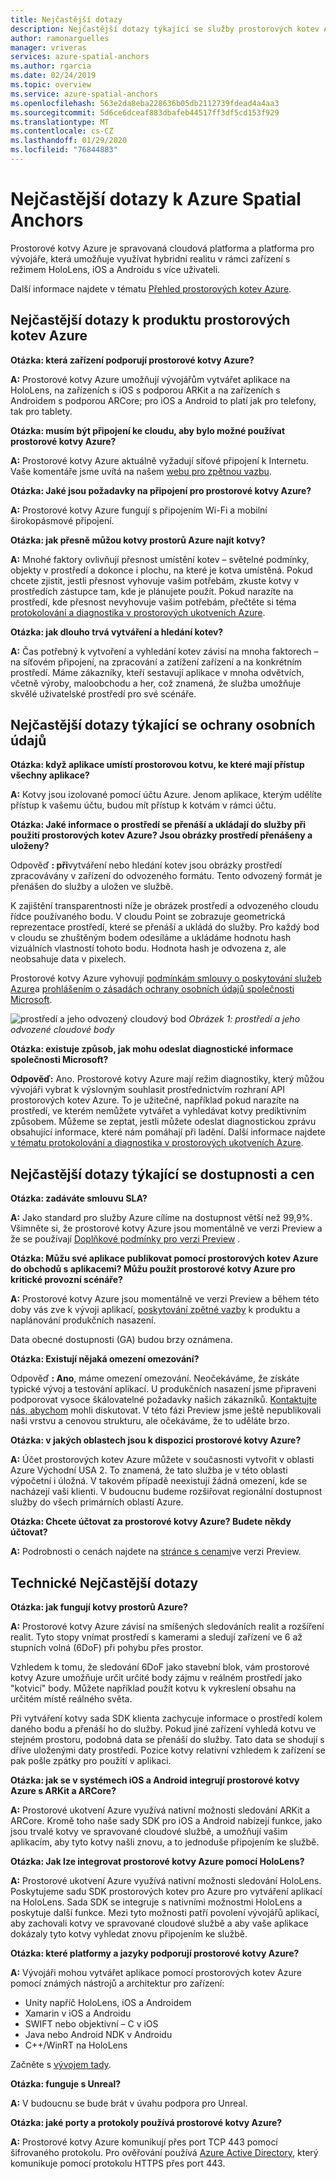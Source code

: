 ```yaml
---
title: Nejčastější dotazy
description: Nejčastější dotazy týkající se služby prostorových kotev Azure
author: ramonarguelles
manager: vriveras
services: azure-spatial-anchors
ms.author: rgarcia
ms.date: 02/24/2019
ms.topic: overview
ms.service: azure-spatial-anchors
ms.openlocfilehash: 563e2da8eba228636b05db2112739fdead4a4aa3
ms.sourcegitcommit: 5d6ce6dceaf883dbafeb44517ff3df5cd153f929
ms.translationtype: MT
ms.contentlocale: cs-CZ
ms.lasthandoff: 01/29/2020
ms.locfileid: "76844883"
---
```

# <a name="frequently-asked-questions-about-azure-spatial-anchors"></a>Nejčastější dotazy k Azure Spatial Anchors

Prostorové kotvy Azure je spravovaná cloudová platforma a platforma pro vývojáře, která umožňuje využívat hybridní realitu v rámci zařízení s režimem HoloLens, iOS a Androidu s více uživateli.

Další informace najdete v tématu [Přehled prostorových kotev Azure](overview.md).

## <a name="azure-spatial-anchors-product-faqs"></a>Nejčastější dotazy k produktu prostorových kotev Azure

**Otázka: která zařízení podporují prostorové kotvy Azure?**

**A:** Prostorové kotvy Azure umožňují vývojářům vytvářet aplikace na HoloLens, na zařízeních s iOS s podporou ARKit a na zařízeních s Androidem s podporou ARCore; pro iOS a Android to platí jak pro telefony, tak pro tablety.

**Otázka: musím být připojení ke cloudu, aby bylo možné používat prostorové kotvy Azure?**

**A:** Prostorové kotvy Azure aktuálně vyžadují síťové připojení k Internetu. Vaše komentáře jsme uvítá na našem [webu pro zpětnou vazbu](https://feedback.azure.com/forums/919252-azure-spatial-anchors).

**Otázka: Jaké jsou požadavky na připojení pro prostorové kotvy Azure?**

**A:** Prostorové kotvy Azure fungují s připojením Wi-Fi a mobilní širokopásmové připojení.

**Otázka: jak přesně můžou kotvy prostorů Azure najít kotvy?**

**A:** Mnohé faktory ovlivňují přesnost umístění kotev – světelné podmínky, objekty v prostředí a dokonce i plochu, na které je kotva umístěná. Pokud chcete zjistit, jestli přesnost vyhovuje vašim potřebám, zkuste kotvy v prostředích zástupce tam, kde je plánujete použít. Pokud narazíte na prostředí, kde přesnost nevyhovuje vašim potřebám, přečtěte si téma [protokolování a diagnostika v prostorových ukotveních Azure](./concepts/logging-diagnostics.md).

**Otázka: jak dlouho trvá vytváření a hledání kotev?**

**A:** Čas potřebný k vytvoření a vyhledání kotev závisí na mnoha faktorech – na síťovém připojení, na zpracování a zatížení zařízení a na konkrétním prostředí. Máme zákazníky, kteří sestavují aplikace v mnoha odvětvích, včetně výroby, maloobchodu a her, což znamená, že služba umožňuje skvělé uživatelské prostředí pro své scénáře.

## <a name="privacy-faq"></a>Nejčastější dotazy týkající se ochrany osobních údajů

**Otázka: když aplikace umístí prostorovou kotvu, ke které mají přístup všechny aplikace?**

**A:** Kotvy jsou izolované pomocí účtu Azure. Jenom aplikace, kterým udělíte přístup k vašemu účtu, budou mít přístup k kotvám v rámci účtu.

**Otázka: Jaké informace o prostředí se přenáší a ukládají do služby při použití prostorových kotev Azure? Jsou obrázky prostředí přenášeny a uloženy?**

Odpověď **: při**vytváření nebo hledání kotev jsou obrázky prostředí zpracovávány v zařízení do odvozeného formátu. Tento odvozený formát je přenášen do služby a uložen ve službě.

K zajištění transparentnosti níže je obrázek prostředí a odvozeného cloudu řídce používaného bodu. V cloudu Point se zobrazuje geometrická reprezentace prostředí, které se přenáší a ukládá do služby. Pro každý bod v cloudu se zhuštěným bodem odesíláme a ukládáme hodnotu hash vizuálních vlastností tohoto bodu. Hodnota hash je odvozena z, ale neobsahuje data v pixelech.

Prostorové kotvy Azure vyhovují [podmínkám smlouvy o poskytování služeb Azure](https://go.microsoft.com/fwLink/?LinkID=522330&amp;amp;clcid=0x9)a [prohlášením o zásadách ochrany osobních údajů společnosti Microsoft](https://go.microsoft.com/fwlink/?LinkId=521839&amp;clcid=0x409).

![prostředí a jeho odvozený cloudový bod](./media/sparse-point-cloud.png)
*Obrázek 1: prostředí a jeho odvozené cloudové body*


**Otázka: existuje způsob, jak mohu odeslat diagnostické informace společnosti Microsoft?**

**Odpověď:** Ano. Prostorové kotvy Azure mají režim diagnostiky, který můžou vývojáři vybrat k výslovným souhlasit prostřednictvím rozhraní API prostorových kotev Azure. To je užitečné, například pokud narazíte na prostředí, ve kterém nemůžete vytvářet a vyhledávat kotvy prediktivním způsobem. Můžeme se zeptat, jestli můžete odeslat diagnostickou zprávu obsahující informace, které nám pomáhají při ladění. Další informace najdete [v tématu protokolování a diagnostika v prostorových ukotveních Azure](./concepts/logging-diagnostics.md).

## <a name="availability-and-pricing-faqs"></a>Nejčastější dotazy týkající se dostupnosti a cen

**Otázka: zadáváte smlouvu SLA?**

**A:** Jako standard pro služby Azure cílíme na dostupnost větší než 99,9%. Všimněte si, že prostorové kotvy Azure jsou momentálně ve verzi Preview a že se používají [Doplňkové podmínky pro verzi Preview](https://azure.microsoft.com/support/legal/preview-supplemental-terms/) .

**Otázka: Můžu své aplikace publikovat pomocí prostorových kotev Azure do obchodů s aplikacemi? Můžu použít prostorové kotvy Azure pro kritické provozní scénáře?**

**A:** Prostorové kotvy Azure jsou momentálně ve verzi Preview a během této doby vás zve k vývoji aplikací, [poskytování zpětné vazby](https://feedback.azure.com/forums/919252-azure-spatial-anchors) k produktu a naplánování produkčních nasazení.

Data obecné dostupnosti (GA) budou brzy oznámena.

**Otázka: Existují nějaká omezení omezování?**

Odpověď **: Ano**, máme omezení omezování.  Neočekáváme, že získáte typické vývoj a testování aplikací. U produkčních nasazení jsme připraveni podporovat vysoce škálovatelné požadavky našich zákazníků. [Kontaktujte nás, abychom](mailto:azuremrs@microsoft.com) mohli diskutovat. V této fázi Preview jsme ještě nepublikovali naši vrstvu a cenovou strukturu, ale očekáváme, že to uděláte brzo.

**Otázka: v jakých oblastech jsou k dispozici prostorové kotvy Azure?**

**A:** Účet prostorových kotev Azure můžete v současnosti vytvořit v oblasti Azure Východní USA 2. To znamená, že tato služba je v této oblasti výpočetní i úložná. V takovém případě neexistují žádná omezení, kde se nacházejí vaši klienti. V budoucnu budeme rozšiřovat regionální dostupnost služby do všech primárních oblastí Azure.

**Otázka: Chcete účtovat za prostorové kotvy Azure? Budete někdy účtovat?**

**A:** Podrobnosti o cenách najdete na [stránce s cenami](https://azure.microsoft.com/pricing/details/spatial-anchors/)ve verzi Preview.

## <a name="technical-faqs"></a>Technické Nejčastější dotazy

**Otázka: jak fungují kotvy prostorů Azure?**

**A:** Prostorové kotvy Azure závisí na smíšených sledováních realit a rozšíření realit. Tyto stopy vnímat prostředí s kamerami a sledují zařízení ve 6 až stupních volná (6DoF) při pohybu přes prostor.

Vzhledem k tomu, že sledování 6DoF jako stavební blok, vám prostorové kotvy Azure umožňuje určit určité body zájmu v reálném prostředí jako "kotvicí" body. Můžete například použít kotvu k vykreslení obsahu na určitém místě reálného světa.

Při vytváření kotvy sada SDK klienta zachycuje informace o prostředí kolem daného bodu a přenáší ho do služby. Pokud jiné zařízení vyhledá kotvu ve stejném prostoru, podobná data se přenáší do služby. Tato data se shodují s dříve uloženými daty prostředí. Pozice kotvy relativní vzhledem k zařízení se pak pošle zpátky pro použití v aplikaci.

**Otázka: jak se v systémech iOS a Android integrují prostorové kotvy Azure s ARKit a ARCore?**

**A:** Prostorové ukotvení Azure využívá nativní možnosti sledování ARKit a ARCore. Kromě toho naše sady SDK pro iOS a Android nabízejí funkce, jako jsou trvalé kotvy ve spravované cloudové službě, a umožňují vašim aplikacím, aby tyto kotvy našli znovu, a to jednoduše připojením ke službě.

**Otázka: Jak lze integrovat prostorové kotvy Azure pomocí HoloLens?**

**A:** Prostorové ukotvení Azure využívá nativní možnosti sledování HoloLens. Poskytujeme sadu SDK prostorových kotev pro Azure pro vytváření aplikací na HoloLens. Sada SDK se integruje s nativními možnostmi HoloLens a poskytuje další funkce. Mezi tyto možnosti patří povolení vývojářů aplikací, aby zachovali kotvy ve spravované cloudové službě a aby vaše aplikace dokázaly tyto kotvy vyhledat znovu připojením ke službě.

**Otázka: které platformy a jazyky podporují prostorové kotvy Azure?**

**A:** Vývojáři mohou vytvářet aplikace pomocí prostorových kotev Azure pomocí známých nástrojů a architektur pro zařízení:

- Unity napříč HoloLens, iOS a Androidem
- Xamarin v iOS a Androidu
- SWIFT nebo objektivní – C v iOS
- Java nebo Android NDK v Androidu
- C++/WinRT na HoloLens

Začněte s [vývojem tady](index.yml).

**Otázka: funguje s Unreal?**

**A:** V budoucnu se bude brát v úvahu podpora pro Unreal.

**Otázka: jaké porty a protokoly používá prostorové kotvy Azure?**

**A:** Prostorové kotvy Azure komunikují přes port TCP 443 pomocí šifrovaného protokolu. Pro ověřování používá [Azure Active Directory](https://docs.microsoft.com/azure/active-directory/), který komunikuje pomocí protokolu HTTPS přes port 443.
